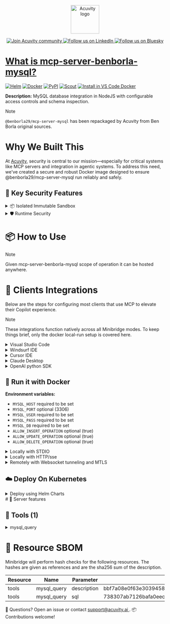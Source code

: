 <p align="center">
  <a href="https://acuvity.ai">
    <picture>
      <img src="https://mma.prnewswire.com/media/2544052/Acuvity__Logo.jpg" height="90" alt="Acuvity logo"/>
    </picture>
  </a>
</p>
<p align="center">
  <a href="https://discord.gg/BkU7fBkrNk">
    <img src="https://img.shields.io/badge/Acuvity-Join-7289DA?logo=discord&logoColor=fff" alt="Join Acuvity community" />
  </a>
<a href="https://www.linkedin.com/company/acuvity/">
    <img src="https://img.shields.io/badge/LinkedIn-Follow-7289DA" alt="Follow us on LinkedIn" />
  </a>
<a href="https://bsky.app/profile/acuvity.bsky.social">
    <img src="https://img.shields.io/badge/Bluesky-Follow-7289DA"?logo=bluesky&logoColor=fff" alt="Follow us on Bluesky" />
</p>


# What is mcp-server-benborla-mysql?

[![Helm](https://img.shields.io/badge/1.0.0-3775A9?logo=helm&label=Charts&logoColor=fff)](https://hub.docker.com/r/acuvity/mcp-server-benborla-mysql/tags/)
[![Docker](https://img.shields.io/docker/image-size/acuvity/mcp-server-benborla-mysql/2.0.0?logo=docker&logoColor=fff&label=2.0.0)](https://hub.docker.com/r/acuvity/mcp-server-benborla-mysql)
[![PyPI](https://img.shields.io/badge/2.0.0-3775A9?logo=pypi&logoColor=fff&label=@benborla29/mcp-server-mysql)](https://github.com/benborla/mcp-server-mysql)
[![Scout](https://img.shields.io/badge/Active-3775A9?logo=docker&logoColor=fff&label=Scout)](https://hub.docker.com/r/acuvity/mcp-server-fetch/)
[![Install in VS Code Docker](https://img.shields.io/badge/VS_Code-One_click_install-0078d7?logo=githubcopilot)](https://insiders.vscode.dev/redirect/mcp/install?name=mcp-server-benborla-mysql&config=%7B%22args%22%3A%5B%22run%22%2C%22-i%22%2C%22--rm%22%2C%22--read-only%22%2C%22-e%22%2C%22MYSQL_HOST%22%2C%22-e%22%2C%22MYSQL_USER%22%2C%22-e%22%2C%22MYSQL_PASS%22%2C%22-e%22%2C%22MYSQL_DB%22%2C%22docker.io%2Facuvity%2Fmcp-server-benborla-mysql%3A2.0.0%22%5D%2C%22command%22%3A%22docker%22%7D)

**Description:** MySQL database integration in NodeJS with configurable access controls and schema inspection.

> [!NOTE]
> `@benborla29/mcp-server-mysql` has been repackaged by Acuvity from Ben Borla original sources.

# Why We Built This

At [Acuvity](https://acuvity.ai), security is central to our mission—especially for critical systems like MCP servers and integration in agentic systems.
To address this need, we've created a secure and robust Docker image designed to ensure @benborla29/mcp-server-mysql run reliably and safely.

## 🔐 Key Security Features

<details>
<summary>📦 Isolated Immutable Sandbox </summary>

- **Isolated Execution**: All tools run within secure, containerized sandboxes to enforce process isolation and prevent lateral movement.
- **Non-root by Default**: Enforces least-privilege principles, minimizing the impact of potential security breaches.
- **Read-only Filesystem**: Ensures runtime immutability, preventing unauthorized modification.
- **Version Pinning**: Guarantees consistency and reproducibility across deployments by locking tool and dependency versions.
- **CVE Scanning**: Continuously scans images for known vulnerabilities using [Docker Scout](https://docs.docker.com/scout/) to support proactive mitigation.
- **SBOM & Provenance**: Delivers full supply chain transparency by embedding metadata and traceable build information."
</details>

<details>
<summary>🛡️ Runtime Security</summary>

**Minibridge Integration**: [Minibridge](https://github.com/acuvity/minibridge) establishes secure Agent-to-MCP connectivity, supports Rego/HTTP-based policy enforcement 🕵️, and simplifies orchestration.

Minibridge includes built-in guardrails that protect MCP server integrity and detect suspicious behaviors in real-time.:

- **Integrity Checks**: Ensures authenticity with runtime component hashing.
- **Threat Detection & Prevention with built-in Rego Policy**:
  - Covert‐instruction screening: Blocks any tool description or call arguments that match a wide list of "hidden prompt" phrases (e.g., "do not tell", "ignore previous instructions", Unicode steganography).
  - Schema-key misuse guard: Rejects tools or call arguments that expose internal-reasoning fields such as note, debug, context, etc., preventing jailbreaks that try to surface private metadata.
  - Sensitive-resource exposure check: Denies tools whose descriptions - or call arguments - reference paths, files, or patterns typically associated with secrets (e.g., .env, /etc/passwd, SSH keys).
  - Tool-shadowing detector: Flags wording like "instead of using" that might instruct an assistant to replace or override an existing tool with a different behavior.
  - Cross-tool ex-filtration filter: Scans responses and tool descriptions for instructions to invoke external tools not belonging to this server.
  - Credential / secret redaction mutator: Automatically replaces recognised tokens formats with `[REDACTED]` in outbound content.

These controls ensure robust runtime integrity, prevent unauthorized behavior, and provide a foundation for secure-by-design system operations.
</details>


# 📦 How to Use


> [!NOTE]
> Given mcp-server-benborla-mysql scope of operation it can be hosted anywhere.

# 🧰 Clients Integrations

Below are the steps for configuring most clients that use MCP to elevate their Copilot experience.

> [!NOTE]
> These integrations function natively across all Minibridge modes.
> To keep things brief, only the docker local-run setup is covered here.

<details>
<summary>Visual Studio Code</summary>

To get started immediately, you can use the "one-click" link below:

[![Install in VS Code Docker](https://img.shields.io/badge/VS_Code-One_click_install-0078d7?logo=githubcopilot)](https://insiders.vscode.dev/redirect/mcp/install?name=mcp-server-benborla-mysql&config=%7B%22args%22%3A%5B%22run%22%2C%22-i%22%2C%22--rm%22%2C%22--read-only%22%2C%22-e%22%2C%22MYSQL_HOST%22%2C%22-e%22%2C%22MYSQL_USER%22%2C%22-e%22%2C%22MYSQL_PASS%22%2C%22-e%22%2C%22MYSQL_DB%22%2C%22docker.io%2Facuvity%2Fmcp-server-benborla-mysql%3A2.0.0%22%5D%2C%22command%22%3A%22docker%22%7D)

## Global scope

Press `ctrl + shift + p` and type `Preferences: Open User Settings JSON` to add the following section:

```json
{
  "mcp": {
    "servers": {
      "acuvity-mcp-server-benborla-mysql": {
        "env": {
          "MYSQL_DB": "TO_BE_SET",
          "MYSQL_HOST": "TO_BE_SET",
          "MYSQL_PASS": "TO_BE_SET",
          "MYSQL_USER": "TO_BE_SET"
        },
        "command": "docker",
        "args": [
          "run",
          "-i",
          "--rm",
          "--read-only",
          "-e",
          "MYSQL_HOST",
          "-e",
          "MYSQL_USER",
          "-e",
          "MYSQL_PASS",
          "-e",
          "MYSQL_DB",
          "docker.io/acuvity/mcp-server-benborla-mysql:2.0.0"
        ]
      }
    }
  }
}
```

## Workspace scope

In your workspace create a file called `.vscode/mcp.json` and add the following section:

```json
{
  "servers": {
    "acuvity-mcp-server-benborla-mysql": {
      "env": {
        "MYSQL_DB": "TO_BE_SET",
        "MYSQL_HOST": "TO_BE_SET",
        "MYSQL_PASS": "TO_BE_SET",
        "MYSQL_USER": "TO_BE_SET"
      },
      "command": "docker",
      "args": [
        "run",
        "-i",
        "--rm",
        "--read-only",
        "-e",
        "MYSQL_HOST",
        "-e",
        "MYSQL_USER",
        "-e",
        "MYSQL_PASS",
        "-e",
        "MYSQL_DB",
        "docker.io/acuvity/mcp-server-benborla-mysql:2.0.0"
      ]
    }
  }
}
```

> To pass secrets you should use the `promptString` input type described in the [Visual Studio Code documentation](https://code.visualstudio.com/docs/copilot/chat/mcp-servers).

</details>

<details>
<summary>Windsurf IDE</summary>

In `~/.codeium/windsurf/mcp_config.json` add the following section:

```json
{
  "mcpServers": {
    "acuvity-mcp-server-benborla-mysql": {
      "env": {
        "MYSQL_DB": "TO_BE_SET",
        "MYSQL_HOST": "TO_BE_SET",
        "MYSQL_PASS": "TO_BE_SET",
        "MYSQL_USER": "TO_BE_SET"
      },
      "command": "docker",
      "args": [
        "run",
        "-i",
        "--rm",
        "--read-only",
        "-e",
        "MYSQL_HOST",
        "-e",
        "MYSQL_USER",
        "-e",
        "MYSQL_PASS",
        "-e",
        "MYSQL_DB",
        "docker.io/acuvity/mcp-server-benborla-mysql:2.0.0"
      ]
    }
  }
}
```

See [Windsurf documentation](https://docs.windsurf.com/windsurf/mcp) for more info.

</details>

<details>
<summary>Cursor IDE</summary>

Add the following JSON block to your mcp configuration file:
- `~/.cursor/mcp.json` for global scope
- `.cursor/mcp.json` for project scope

```json
{
  "mcpServers": {
    "acuvity-mcp-server-benborla-mysql": {
      "env": {
        "MYSQL_DB": "TO_BE_SET",
        "MYSQL_HOST": "TO_BE_SET",
        "MYSQL_PASS": "TO_BE_SET",
        "MYSQL_USER": "TO_BE_SET"
      },
      "command": "docker",
      "args": [
        "run",
        "-i",
        "--rm",
        "--read-only",
        "-e",
        "MYSQL_HOST",
        "-e",
        "MYSQL_USER",
        "-e",
        "MYSQL_PASS",
        "-e",
        "MYSQL_DB",
        "docker.io/acuvity/mcp-server-benborla-mysql:2.0.0"
      ]
    }
  }
}
```

See [cursor documentation](https://docs.cursor.com/context/model-context-protocol) for more information.

</details>
<details>

<summary>Claude Desktop</summary>

In the `claude_desktop_config.json` configuration file add the following section:

```json
{
  "mcpServers": {
    "acuvity-mcp-server-benborla-mysql": {
      "env": {
        "MYSQL_DB": "TO_BE_SET",
        "MYSQL_HOST": "TO_BE_SET",
        "MYSQL_PASS": "TO_BE_SET",
        "MYSQL_USER": "TO_BE_SET"
      },
      "command": "docker",
      "args": [
        "run",
        "-i",
        "--rm",
        "--read-only",
        "-e",
        "MYSQL_HOST",
        "-e",
        "MYSQL_USER",
        "-e",
        "MYSQL_PASS",
        "-e",
        "MYSQL_DB",
        "docker.io/acuvity/mcp-server-benborla-mysql:2.0.0"
      ]
    }
  }
}
```

See [Anthropic documentation](https://docs.anthropic.com/en/docs/agents-and-tools/mcp) for more information.
</details>

<details>
<summary>OpenAI python SDK</summary>

## Running locally

```python
async with MCPServerStdio(
    params={
        "env": {"MYSQL_DB":"TO_BE_SET","MYSQL_HOST":"TO_BE_SET","MYSQL_PASS":"TO_BE_SET","MYSQL_USER":"TO_BE_SET"},
        "command": "docker",
        "args": ["run","-i","--rm","--read-only","-e","MYSQL_HOST","-e","MYSQL_USER","-e","MYSQL_PASS","-e","MYSQL_DB","docker.io/acuvity/mcp-server-benborla-mysql:2.0.0"]
    }
) as server:
    tools = await server.list_tools()
```

## Running remotely

```python
async with MCPServerSse(
    params={
        "url": "http://<ip>:<port>/sse",
    }
) as server:
    tools = await server.list_tools()
```

See [OpenAI Agents SDK docs](https://openai.github.io/openai-agents-python/mcp/) for more info.

</details>

## 🐳 Run it with Docker
**Environment variables:**
  - `MYSQL_HOST` required to be set
  - `MYSQL_PORT` optional (3306)
  - `MYSQL_USER` required to be set
  - `MYSQL_PASS` required to be set
  - `MYSQL_DB` required to be set
  - `ALLOW_INSERT_OPERATION` optional (true)
  - `ALLOW_UPDATE_OPERATION` optional (true)
  - `ALLOW_DELETE_OPERATION` optional (true)


<details>
<summary>Locally with STDIO</summary>

In your client configuration set:

- command: `docker`
- arguments: `run -i --rm --read-only -e MYSQL_HOST -e MYSQL_USER -e MYSQL_PASS -e MYSQL_DB docker.io/acuvity/mcp-server-benborla-mysql:2.0.0`

</details>

<details>
<summary>Locally with HTTP/sse</summary>

Simply run as:

```console
docker run -i --rm --read-only -e MYSQL_HOST -e MYSQL_USER -e MYSQL_PASS -e MYSQL_DB docker.io/acuvity/mcp-server-benborla-mysql:2.0.0
```

Add `-p <localport>:8000` to expose the port.

Then on your application/client, you can configure to use something like:

```json
{
  "mcpServers": {
    "acuvity-mcp-server-benborla-mysql": {
      "url": "http://localhost:<localport>/sse",
    }
  }
}
```

You might have to use different ports for different tools.

</details>

<details>
<summary>Remotely with Websocket tunneling and MTLS </summary>

> This section assume you are familiar with TLS and certificates and will require:
> - a server certificate with proper DNS/IP field matching your tool deployment.
> - a client-ca used to sign client certificates

1. Start the server in `backend` mode
 - add an environment variable like `-e MINIBRIDGE_MODE=backend`
 - add the TLS certificates (recommended) through a volume let's say `/certs` ex (`-v $PWD/certs:/certs`)
 - instruct minibridge to use those certs with
   - `-e MINIBRIDGE_TLS_SERVER_CERT=/certs/server-cert.pem`
   - `-e MINIBRIDGE_TLS_SERVER_KEY=/certs/server-key.pem`
   - `-e MINIBRIDGE_TLS_SERVER_KEY_PASS=optional`
   - `-e MINIBRIDGE_TLS_SERVER_CLIENT_CA=/certs/client-ca.pem`

2. Start `minibridge` locally in frontend mode:
  - Get [minibridge](https://github.com/acuvity/minibridge) binary for your OS.

In your client configuration, Minibridge works like any other STDIO command.

Example for Claude Desktop:

```json
{
  "mcpServers": {
    "acuvity-mcp-server-benborla-mysql": {
      "command": "minibridge",
      "args": ["frontend", "--backend", "wss://<remote-url>:8000/ws", "--tls-client-backend-ca", "/path/to/ca/that/signed/the/server-cert.pem/ca.pem", "--tls-client-cert", "/path/to/client-cert.pem", "--tls-client-key", "/path/to/client-key.pem"]
    }
  }
}
```

That's it.

Of course there are plenty of other options that minibridge can provide.

Don't be shy to ask question either.

</details>

## ☁️ Deploy On Kubernetes

<details>
<summary>Deploy using Helm Charts</summary>

### Chart settings requirements

This chart requires some mandatory information to be installed.

**Mandatory Secrets**:
  - `MYSQL_USER` secret to be set as secrets.MYSQL_USER either by `.value` or from existing with `.valueFrom`
  - `MYSQL_PASS` secret to be set as secrets.MYSQL_PASS either by `.value` or from existing with `.valueFrom`

**Mandatory Environment variables**:
  - `MYSQL_HOST` environment variable to be set by env.MYSQL_HOST
  - `MYSQL_DB` environment variable to be set by env.MYSQL_DB

**Optional Environment variables**:
  - `MYSQL_PORT="%!s(int=3306)"` environment variable can be changed with env.MYSQL_PORT="%!s(int=3306)"
  - `ALLOW_INSERT_OPERATION="%!s(bool=true)"` environment variable can be changed with env.ALLOW_INSERT_OPERATION="%!s(bool=true)"
  - `ALLOW_UPDATE_OPERATION="%!s(bool=true)"` environment variable can be changed with env.ALLOW_UPDATE_OPERATION="%!s(bool=true)"
  - `ALLOW_DELETE_OPERATION="%!s(bool=true)"` environment variable can be changed with env.ALLOW_DELETE_OPERATION="%!s(bool=true)"

### How to install

You can inspect the chart:

```console
helm show chart oci://docker.io/acuvity/mcp-server-benborla-mysql --version 1.0.0-
````

You can inspect the values that you can configure:

```console
helm show values oci://docker.io/acuvity/mcp-server-benborla-mysql --version 1.0.0
````

Install with helm

```console
helm install mcp-server-benborla-mysql oci://docker.io/acuvity/mcp-server-benborla-mysql --version 1.0.0
```

From there your MCP server mcp-server-benborla-mysql will be reachable by default through `http/sse` from inside the cluster using the Kubernetes Service `mcp-server-benborla-mysql` on port `8000` by default. You can change that by looking at the `service` section of the `values.yaml` file.

### How to Monitor

The deployment will create a Kubernetes service with a `healthPort`, that is used for liveness probes and readiness probes. This health port can also be used by the monitoring stack of your choice and exposes metrics under the `/metrics` path.

See full charts [Readme](https://github.com/acuvity/mcp-servers-registry/tree/main/mcp-server-benborla-mysql/charts/mcp-server-benborla-mysql/README.md) for more details about settings.

</details>
# 🧠 Server features

## 🧰 Tools (1)
<details>
<summary>mysql_query</summary>

**Description**:

```
Run SQL queries against MySQL database with support for: INSERT, UPDATE, DELETE and READ operations
```

**Parameter**:

| Name | Type | Description | Required? |
|-----------|------|-------------|-----------|
| sql | string | The SQL query to execute | Yes
</details>


# 🔐 Resource SBOM

Minibridge will perform hash checks for the following resources. The hashes are given as references and are the sha256 sum of the description.

| Resource | Name | Parameter | Hash |
|-----------|------|------|------|
| tools | mysql_query | description | bbf7a08e0f63e3039458951045f6f203c1f9d6cb95f4ee4817eac8dca6f18d48 |
| tools | mysql_query | sql | 738307ab7126bafa0eec815bd5bbc403d34b383b361c819895575181aded847c |


💬 Questions? Open an issue or contact [ support@acuvity.ai ](mailto:support@acuvity.ai).
📦 Contributions welcome!
